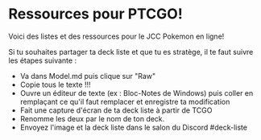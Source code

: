 # Ressources pour PTCGO!

Voici des listes et des ressources pour le JCC Pokemon en ligne!



Si tu souhaites partager ta deck liste et que tu es stratège, il te faut suivre les étapes suivante :


* Va dans Model.md puis clique sur "Raw"
* Copie tous le texte !!!
* Ouvre un éditeur de texte (ex : Bloc-Notes de Windows) puis coller en remplaçant ce qu'il faut remplacer et enregistre ta modification
* Fait une capture d'écran de ta deck liste à partir de TCGO
* Renomme les deux par le nom de ton deck.
* Envoyez l'image et la deck liste dans le salon du Discord #deck-liste

